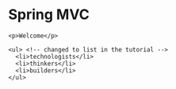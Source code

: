 <!DOCTYPE html>
<html>
  <head>
    <meta charset="utf-8">
    <title>Spring MVC</title>
    <link href="http://fonts.googleapis.com/css?family=Open+Sans" rel="stylesheet" type="text/css">
    <link href="style.css" rel="stylesheet" type="text/css">
  </head>
  <body>
    <h1>Spring MVC</h1>

    <p>Welcome</p>

    <ul> <!-- changed to list in the tutorial -->
      <li>technologists</li>
      <li>thinkers</li>
      <li>builders</li>
    </ul>
    
  </body>
</html>
